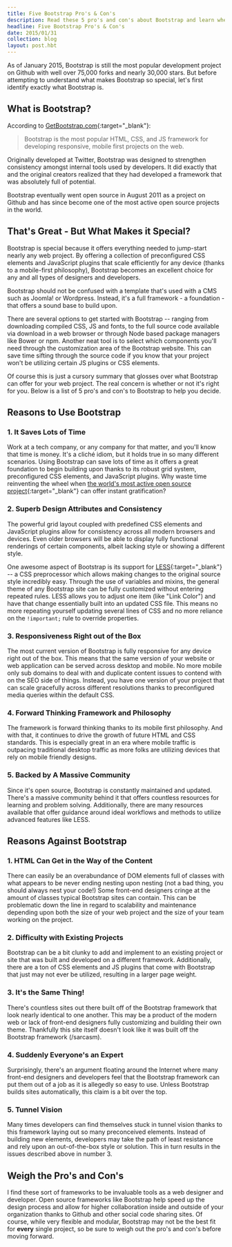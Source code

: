 ```yaml
---
title: Five Bootstrap Pro's & Con's
description: Read these 5 pro's and con's about Bootstrap and learn whether or not it's right for your website or web application
headline: Five Bootstrap Pro's & Con's
date: 2015/01/31
collection: blog
layout: post.hbt
---
```

As of January 2015, Bootstrap is still the most popular development project on Github with well over 75,000 forks and nearly 30,000 stars. But before attempting to understand what makes Bootstrap so special, let's first identify exactly what Bootstrap is.

## What is Bootstrap?
According to [GetBootstrap.com](http://getbootstrap.com){:target="_blank"}:

>Bootstrap is the most popular HTML, CSS, and JS framework for developing responsive, mobile first projects on the web.

Originally developed at Twitter, Bootstrap was designed to strengthen consistency amongst internal tools used by developers. It did exactly that and the original creators realized that they had developed a framework that was absolutely full of potential.

Bootstrap eventually went open source in August 2011 as a project on Github and has since become one of the most active open source projects in the world.

## That's Great - But What Makes it Special?

Bootstrap is special because it offers everything needed to jump-start nearly any web project. By offering a collection of preconfigured CSS elements and JavaScript plugins that scale efficiently for any device (thanks to a mobile-first philosophy), Bootstrap becomes an excellent choice for any and all types of designers and developers.

Bootstrap should not be confused with a template that's used with a CMS such as Joomla! or Wordpress. Instead, it's a full framework - a foundation - that offers a sound base to build upon.

There are several options to get started with Bootstrap -- ranging from downloading compiled CSS, JS and fonts, to the full source code available via download in a web browser or through Node based package managers like Bower or npm. Another neat tool is to select which components you'll need through the customization area of the Bootstrap website. This can save time sifting through the source code if you know that your project won't be utilizing certain JS plugins or CSS elements.

Of course this is just a cursory summary that glosses over what Bootstrap can offer for your web project. The real concern is whether or not it's right for you. Below is a list of 5 pro's and con's to Bootstrap to help you decide.

## Reasons to Use Bootstrap

### 1. It Saves **Lots** of Time

Work at a tech company, or any company for that matter, and you'll know that time is money. It's a cliché idiom, but it holds true in so many different scenarios. Using Bootstrap can save lots of time as it offers a great foundation to begin building upon thanks to its robust grid system, preconfigured CSS elements, and JavaScript plugins. Why waste time reinventing the wheel when [the world's most active open source project](https://github.com/twbs/bootstrap){:target="_blank"} can offer instant gratification?

### 2. Superb Design Attributes and Consistency

The powerful grid layout coupled with predefined CSS elements and JavaScript plugins allow for consistency across all modern browsers and devices. Even older browsers will be able to display fully functional renderings of certain components, albeit lacking style or showing a different style.

One awesome aspect of Bootstrap is its support for [LESS](http://lesscss.org){:target="_blank"} -- a CSS preprocessor which allows making changes to the original source style incredibly easy. Through the use of variables and mixins, the general theme of any Bootstrap site can be fully customized without entering repeated rules. LESS allows you to adjust one item (like "Link Color") and have that change essentially built into an updated CSS file. This means no more repeating yourself updating several lines of CSS and no more reliance on the `!important;` rule to override properties.

### 3. Responsiveness Right out of the Box

The most current version of Bootstrap is fully responsive for any device right out of the box. This means that the same version of your website or web application can be served across desktop and mobile. No more mobile only sub domains to deal with and duplicate content issues to contend with on the SEO side of things. Instead, you have one version of your project that can scale gracefully across different resolutions thanks to preconfigured media queries within the default CSS.

### 4. Forward Thinking Framework and Philosophy

The framework is forward thinking thanks to its mobile first philosophy. And with that, it continues to drive the growth of future HTML and CSS standards. This is especially great in an era where mobile traffic is outpacing traditional desktop traffic as more folks are utilizing devices that rely on mobile friendly designs.

### 5. Backed by A Massive Community

Since it's open source, Bootstrap is constantly maintained and updated. There's a massive community behind it that offers countless resources for learning and problem solving. Additionally, there are many resources available that offer guidance around ideal workflows and methods to utilize advanced features like LESS.

## Reasons Against Bootstrap

### 1. HTML Can Get in the Way of the Content

There can easily be an overabundance of DOM elements full of classes with what appears to be never ending nesting upon nesting (not a bad thing, you should always nest your code!) Some front-end designers cringe at the amount of classes typical Bootstrap sites can contain. This can be problematic down the line in regard to scalability and maintenance depending upon both the size of your web project and the size of your team working on the project.


### 2. Difficulty with Existing Projects

Bootstrap can be a bit clunky to add and implement to an existing project or site that was built and developed on a different framework. Additionally, there are a ton of CSS elements and JS plugins that come with Bootstrap that just may not ever be utilized, resulting in a larger page weight.

### 3. It's the Same Thing!

There's countless sites out there built off of the Bootstrap framework that look nearly identical to one another. This may be a product of the modern web  or lack of front-end designers fully customizing and building their own theme. Thankfully this site itself doesn't look like it was built off the Bootstrap framework (/sarcasm).

### 4. Suddenly Everyone's an Expert
Surprisingly, there's an argument floating around the Internet where many front-end designers and developers feel that the Bootstrap framework can put them out of a job as it is allegedly so easy to use. Unless Bootstrap builds sites automatically, this claim is a bit over the top.

### 5. Tunnel Vision

Many times developers can find themselves stuck in tunnel vision thanks to this framework laying out so many preconceived elements. Instead of building new elements, developers may take the path of least resistance and rely upon an out-of-the-box style or solution. This in turn results in the issues described above in number 3.

## Weigh the Pro's and Con's

I find these sort of frameworks to be invaluable tools as a web designer and developer. Open source frameworks like Bootstrap help speed up the design process and allow for higher collaboration inside and outside of your organization thanks to Github and other social code sharing sites. Of course, while very flexible and modular, Bootstrap may not be the best fit for **every** single project, so be sure to weigh out the pro's and con's before moving forward.

